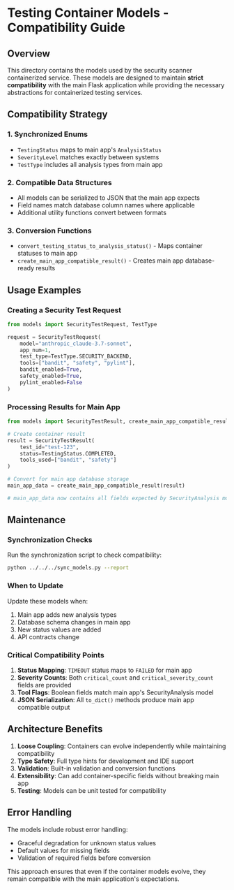 # Testing Container Models - Compatibility Guide

## Overview

This directory contains the models used by the security scanner containerized service. These models are designed to maintain **strict compatibility** with the main Flask application while providing the necessary abstractions for containerized testing services.

## Compatibility Strategy

### 1. **Synchronized Enums**
- `TestingStatus` maps to main app's `AnalysisStatus`
- `SeverityLevel` matches exactly between systems
- `TestType` includes all analysis types from main app

### 2. **Compatible Data Structures**
- All models can be serialized to JSON that the main app expects
- Field names match database column names where applicable
- Additional utility functions convert between formats

### 3. **Conversion Functions**
- `convert_testing_status_to_analysis_status()` - Maps container statuses to main app
- `create_main_app_compatible_result()` - Creates main app database-ready results

## Usage Examples

### Creating a Security Test Request
```python
from models import SecurityTestRequest, TestType

request = SecurityTestRequest(
    model="anthropic_claude-3.7-sonnet",
    app_num=1,
    test_type=TestType.SECURITY_BACKEND,
    tools=["bandit", "safety", "pylint"],
    bandit_enabled=True,
    safety_enabled=True,
    pylint_enabled=False
)
```

### Processing Results for Main App
```python
from models import SecurityTestResult, create_main_app_compatible_result

# Create container result
result = SecurityTestResult(
    test_id="test-123",
    status=TestingStatus.COMPLETED,
    tools_used=["bandit", "safety"]
)

# Convert for main app database storage
main_app_data = create_main_app_compatible_result(result)

# main_app_data now contains all fields expected by SecurityAnalysis model
```

## Maintenance

### Synchronization Checks
Run the synchronization script to check compatibility:
```bash
python ../../../sync_models.py --report
```

### When to Update
Update these models when:
1. Main app adds new analysis types
2. Database schema changes in main app
3. New status values are added
4. API contracts change

### Critical Compatibility Points
1. **Status Mapping**: `TIMEOUT` status maps to `FAILED` for main app
2. **Severity Counts**: Both `critical_count` and `critical_severity_count` fields are provided
3. **Tool Flags**: Boolean fields match main app's SecurityAnalysis model
4. **JSON Serialization**: All `to_dict()` methods produce main app compatible output

## Architecture Benefits

1. **Loose Coupling**: Containers can evolve independently while maintaining compatibility
2. **Type Safety**: Full type hints for development and IDE support
3. **Validation**: Built-in validation and conversion functions
4. **Extensibility**: Can add container-specific fields without breaking main app
5. **Testing**: Models can be unit tested for compatibility

## Error Handling

The models include robust error handling:
- Graceful degradation for unknown status values
- Default values for missing fields
- Validation of required fields before conversion

This approach ensures that even if the container models evolve, they remain compatible with the main application's expectations.
